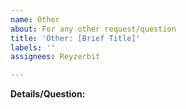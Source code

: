 ```yaml
---
name: Other
about: For any other request/question
title: 'Other: [Brief Title]'
labels: ''
assignees: Reyzerbit

---
```


**Details/Question:**
